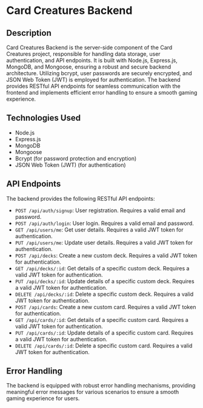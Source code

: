 # Card Creatures Backend


## Description

Card Creatures Backend is the server-side component of the Card Creatures project, responsible for handling data storage, user authentication, and API endpoints. It is built with Node.js, Express.js, MongoDB, and Mongoose, ensuring a robust and secure backend architecture. Utilizing bcrypt, user passwords are securely encrypted, and JSON Web Token (JWT) is employed for authentication. The backend provides RESTful API endpoints for seamless communication with the frontend and implements efficient error handling to ensure a smooth gaming experience.

## Technologies Used

- Node.js
- Express.js
- MongoDB
- Mongoose
- Bcrypt (for password protection and encryption)
- JSON Web Token (JWT) (for authentication)

## API Endpoints

The backend provides the following RESTful API endpoints:

- `POST /api/auth/signup`: User registration. Requires a valid email and password.
- `POST /api/auth/login`: User login. Requires a valid email and password.
- `GET /api/users/me`: Get user details. Requires a valid JWT token for authentication.
- `PUT /api/users/me`: Update user details. Requires a valid JWT token for authentication.
- `POST /api/decks`: Create a new custom deck. Requires a valid JWT token for authentication.
- `GET /api/decks/:id`: Get details of a specific custom deck. Requires a valid JWT token for authentication.
- `PUT /api/decks/:id`: Update details of a specific custom deck. Requires a valid JWT token for authentication.
- `DELETE /api/decks/:id`: Delete a specific custom deck. Requires a valid JWT token for authentication.
- `POST /api/cards`: Create a new custom card. Requires a valid JWT token for authentication.
- `GET /api/cards/:id`: Get details of a specific custom card. Requires a valid JWT token for authentication.
- `PUT /api/cards/:id`: Update details of a specific custom card. Requires a valid JWT token for authentication.
- `DELETE /api/cards/:id`: Delete a specific custom card. Requires a valid JWT token for authentication.

## Error Handling

The backend is equipped with robust error handling mechanisms, providing meaningful error messages for various scenarios to ensure a smooth gaming experience for users.

